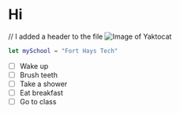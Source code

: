 # <H1> Hi </H1>
// I added a header to the file
![Image of Yaktocat](https://octodex.github.com/images/yaktocat.png)
``` Swift
let mySchool = "Fort Hays Tech"

```
- [ ] Wake up
- [ ] Brush teeth
- [ ] Take a shower
- [ ] Eat breakfast
- [ ] Go to class
